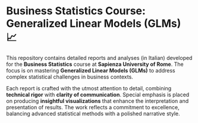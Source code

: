 # **Business Statistics Course: Generalized Linear Models (GLMs)** 📈

This repository contains detailed reports and analyses (in Italian) developed for the **Business Statistics** course at **Sapienza University of Rome**. The focus is on mastering **Generalized Linear Models (GLMs)** to address complex statistical challenges in business contexts. 

Each report is crafted with the utmost attention to detail, combining **technical rigor** with **clarity of communication**. Special emphasis is placed on producing **insightful visualizations** that enhance the interpretation and presentation of results. The work reflects a commitment to excellence, balancing advanced statistical methods with a polished narrative style.
